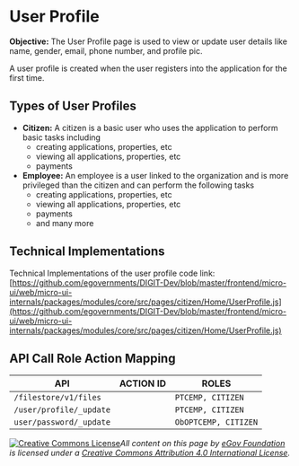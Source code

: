 # User Profile

**Objective:** The User Profile page is used to view or update user details like name, gender, email, phone number, and profile pic.&#x20;

A user profile is created when the user registers into the application for the first time.&#x20;

## Types of User Profiles <a href="#types-of-user-profiles" id="types-of-user-profiles"></a>

* **Citizen:** A citizen is a basic user who uses the application to perform basic tasks including
  * creating applications, properties, etc
  * viewing all applications, properties, etc
  * payments
* **Employee:** An employee is a user linked to the organization and is more privileged than the citizen and can perform the following tasks
  * creating applications, properties, etc
  * viewing all applications, properties, etc
  * payments
  * and many more

## **Technical Implementations**

Technical Implementations of the user profile code link: [https://github.com/egovernments/DIGIT-Dev/blob/master/frontend/micro-ui/web/micro-ui-internals/packages/modules/core/src/pages/citizen/Home/UserProfile.js](https://github.com/egovernments/DIGIT-Dev/blob/master/frontend/micro-ui/web/micro-ui-internals/packages/modules/core/src/pages/citizen/Home/UserProfile.js)

## **API Call Role Action Mapping**

| **API**                 | **ACTION ID** | **ROLES**            |
| ----------------------- | ------------- | -------------------- |
| `/filestore/v1/files`   |               | `PTCEMP, CITIZEN`    |
| `/user/profile/_update` |               | `PTCEMP, CITIZEN`    |
| `user/password/_update` |               | `ObOPTCEMP, CITIZEN` |

[![Creative Commons License](https://i.creativecommons.org/l/by/4.0/80x15.png)](http://creativecommons.org/licenses/by/4.0/)_All content on this page by_ [_eGov Foundation_ ](https://egov.org.in/)_is licensed under a_ [_Creative Commons Attribution 4.0 International License_](http://creativecommons.org/licenses/by/4.0/)_._
